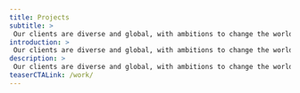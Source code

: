```yaml
---
title: Projects
subtitle: >
 Our clients are diverse and global, with ambitions to change the world. We help them shine.
introduction: >
 Our clients are diverse and global, with ambitions to change the world. We help them shine.
description: >
 Our clients are diverse and global, with ambitions to change the world. We help them shine. 
teaserCTALink: /work/
---
```

